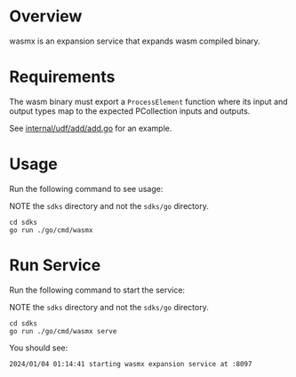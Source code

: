 # Overview

wasmx is an expansion service that expands wasm compiled binary.

# Requirements

The wasm binary must export a `ProcessElement` function where its input and output types map to the
expected PCollection inputs and outputs.

See [internal/udf/add/add.go](internal/udf/add/add.go) for an example.

# Usage

Run the following command to see usage:

NOTE the `sdks` directory and not the `sdks/go` directory.

```
cd sdks
go run ./go/cmd/wasmx
```

# Run Service

Run the following command to start the service:

NOTE the `sdks` directory and not the `sdks/go` directory.

```
cd sdks
go run ./go/cmd/wasmx serve
```

You should see:

```
2024/01/04 01:14:41 starting wasmx expansion service at :8097
```